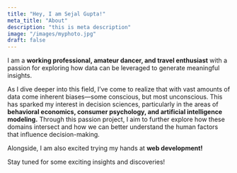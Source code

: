 ```yaml
---
title: "Hey, I am Sejal Gupta!"
meta_title: "About"
description: "this is meta description"
image: "/images/myphoto.jpg"
draft: false
---
```


I am a **working professional, amateur dancer, and travel enthusiast** with a passion for exploring how data can be leveraged to generate meaningful insights. 

As I dive deeper into this field, I’ve come to realize that with vast amounts of data come inherent biases—some conscious, but most unconscious. This has sparked my interest in decision sciences, particularly in the areas of **behavioral economics, consumer psychology, and artificial intelligence modeling.** Through this passion project, I aim to further explore how these domains intersect and how we can better understand the human factors that influence decision-making.

Alongside, I am also excited trying my hands at **web development!** 

Stay tuned for some exciting insights and discoveries!